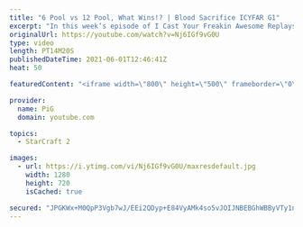 ```yaml
---
title: "6 Pool vs 12 Pool, What Wins!? | Blood Sacrifice ICYFAR G1"
excerpt: "In this week’s episode of I Cast Your Freakin Awesome Replays (ICYFAR) players sent in their replays where they had to “sacrifice” a unit every minute.   NEW ICYFAR CHALLENGE: \"Pretend Proxy\" - Proxy your buildings but only to trick your opponent! Hide your production but just do a macro build, Show"
originalUrl: https://youtube.com/watch?v=Nj6IGf9vG0U
type: video
length: PT14M20S
publishedDateTime: 2021-06-01T12:46:41Z
heat: 50

featuredContent: "<iframe width=\"800\" height=\"500\" frameborder=\"0\" src=\"https://www.youtube.com/embed/Nj6IGf9vG0U\" allow=\"accelerometer; autoplay; encrypted-media; gyroscope; picture-in-picture\" allowfullscreen></iframe>"

provider:
  name: PiG
  domain: youtube.com

topics:
  - StarCraft 2

images:
  - url: https://i.ytimg.com/vi/Nj6IGf9vG0U/maxresdefault.jpg
    width: 1280
    height: 720
    isCached: true

secured: "JPGKWx+M0QpP3Vgb7wJ/EEi2QDyp+E84VyAMk4so5vJOIJNBEBGhWBByVTy1nGJJO8EEBiZOO0lRm97UvgJR0bl8IdfpYSjqKKmw9/PJx0K5ha2LT5hqE2Ev+INB9y9GfmopFn/4P2iGNLHRZ9xGlLapZgZBk04LrZRIilOHaejppM6xQltBtU0V7SxIP51bkioCw3t+wTA54+1IYLH0cKsKxke3ajTUKt1N5m2/8M5RceJWzRHmW6e3lQZkzefzLZcMLtk/uvcbqfTd6TLxfC2/epC94Cuw+y4wMzJp7tZBQLCDq/d6SlC6KqEcEIcssLX5bj/+V1/V5RMwzW8K1effXeULmkbxTWjrMIFmQtqBst6zlzYhfxy7DD8E0D/uzrONyQZvuzzLE2z2mKmIr5O83yowOVvIPgs1Zo1vna0=;4goo5yDXP7e/A1z+XkKxSw=="
---
```


